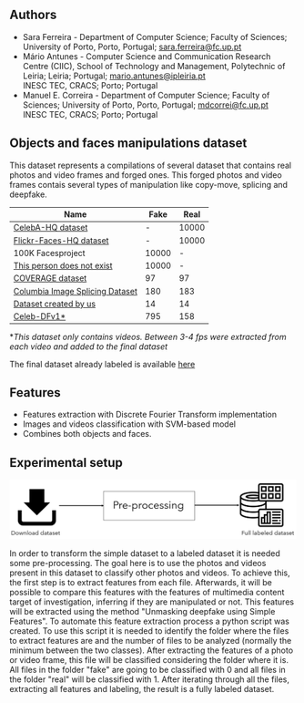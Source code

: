 ## Authors

- Sara Ferreira - Department of Computer Science; Faculty of Sciences; University of Porto, Porto, Portugal; sara.ferreira@fc.up.pt
- Mário Antunes - Computer Science and Communication Research Centre (CIIC), School of Technology and Management, Polytechnic of Leiria; Leiria; Portugal; mario.antunes@ipleiria.pt  <br>
INESC TEC, CRACS; Porto; Portugal
- Manuel E. Correira - Department of Computer Science; Faculty of Sciences; University of Porto, Porto, Portugal;  mdcorrei@fc.up.pt <br>
INESC TEC, CRACS; Porto; Portugal 

## Objects and faces manipulations dataset

This dataset represents a compilations of several dataset that contains real photos and video frames and forged ones. This forged photos and video frames contais several types of manipulation like copy-move, splicing and deepfake.

| Name  |  Fake | Real | 
| ----------- | ----------- | ----------- | 
| <a href="https://arxiv.org/abs/1710.10196" target="_blank">CelebA-HQ dataset</a> |   -     | 10000 | 
| <a href="https://arxiv.org/abs/1812.04948" target="_blank">Flickr-Faces-HQ dataset </a>   | -       | 10000 | jewknjrw |
| 100K Facesproject | 10000 | - | njbhjebhr |
| <a href="https://thispersondoesnotexist.com/" target="_blank">This person does not exist </a> | 10000 | - | wehwu |
| <a href="https://github.com/wenbihan/coverage" target="_blank">COVERAGE dataset </a> | 97| 97| jehbrb|
| <a href="https://www.ee.columbia.edu/ln/dvmm/downloads/AuthSplicedDataSet/AuthSplicedDataSet.htm" target="_blank">Columbia Image Splicing Dataset </a> | 180 | 183 | hegrher |
| <a href="https://uporto-my.sharepoint.com/:f:/g/personal/up201606726_up_pt/ElCayyzNd5tMkvCbIFwjtrsBMiuuHpSR10iV8S5Tj5_vBw?e=9U2SFG" target="_blank">Dataset created by us </a> | 14 | 14 | jerherw |
| <a href="https://arxiv.org/abs/1909.12962" target="_blank">Celeb-DFv1* </a> | 795 | 158 | hebghweb|  

**This dataset only contains videos. Between 3-4 fps were extracted from each video and added to the final dataset*


<!--a href="https://www.autopsy.com/download/" target="_blank">Here</a>, it is possible to find the compilation of all datasets already labeled.-->
The final dataset already labeled is available <a href="https://github.com/saraferreirascf/Photos-Videos-Manipulations-Dataset/tree/main/datasets" target="_blank">here</a>

## Features

- Features extraction with Discrete Fourier Transform implementation
- Images and videos classification with SVM-based model
- Combines both objects and faces.

## Experimental setup

![Pipeline](https://github.com/saraferreirascf/Objects-faces-manipulations-dataset/blob/main/experimental_setup.png)

In order to transform the simple dataset to a labeled dataset it is needed some pre-processing. The goal here is to use the photos and videos present in this dataset to classify other photos and videos. 
To achieve this, the first step is to extract features from each file. Afterwards, it will be possible to compare this features with the features of multimedia content target of investigation, inferring if they are manipulated or not. 
This features will be extracted using the method "Unmasking deepfake using Simple Features". 
To automate this feature extraction process a python script was created. To use this script it is needed to identify the folder where the files to extract features are and the number of files to be analyzed (normally the minimum between the two classes).
After extracting the features of a photo or video frame, this file will be classified considering the folder where it is. All files in the folder "fake" are going to be classified with 0 and all files in the folder "real" will be classified with 1. 
After iterating through all the files, extracting all features and labeling, the result is a fully labeled dataset.

